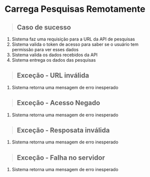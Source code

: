 # Carrega Pesquisas Remotamente

> ## Caso de sucesso
1. Sistema faz uma requisição para a URL da API de pesquisas
2. Sistema valida o token de acesso para saber se o usuário tem permissão para ver esses dados
3. Sistema valida os dados recebidos da API
4. Sistema entrega os dados das pesquisas

> ## Exceção - URL inválida
1. Sistema retorna uma mensagem de erro inesperado

> ## Exceção - Acesso Negado
1. Sistema retorna uma mensagem de erro inesperado

> ## Exceção - Resposata inválida
1. Sistema retorna uma mensagem de erro inesperado

> ## Exceção - Falha no servidor
1. Sistema retorna uma mensagem de erro inesperado
